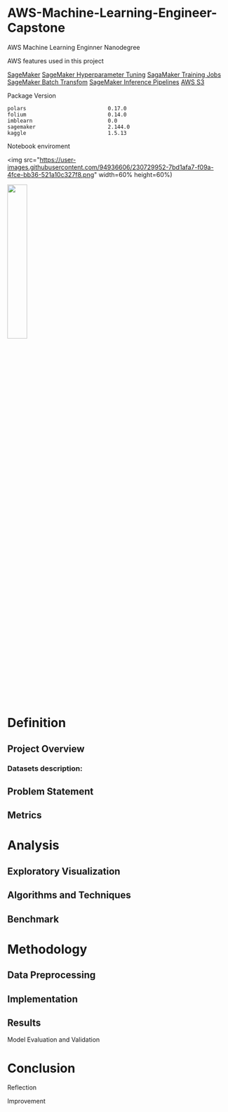 # AWS-Machine-Learning-Engineer-Capstone
AWS Machine Learning Enginner Nanodegree

AWS features used in this project

[SageMaker](https://aws.amazon.com/sagemaker/)
[SageMaker Hyperparameter Tuning](https://sagemaker.readthedocs.io/en/v1.44.4/tuner.html)
[SagaMaker Training Jobs](https://sagemaker.readthedocs.io/en/v2.145.0/overview.html#prepare-a-training-script)
[SageMaker Batch Transfom](https://sagemaker.readthedocs.io/en/v2.145.0/overview.html#sagemaker-batch-transform)
[SageMaker Inference Pipelines](https://sagemaker.readthedocs.io/en/v2.145.0/overview.html#inference-pipelines)
[AWS S3](https://aws.amazon.com/s3/)


Package Version

```
polars                          0.17.0
folium                          0.14.0
imblearn                        0.0
sagemaker                       2.144.0
kaggle                          1.5.13
```

Notebook enviroment

<img src="https://user-images.githubusercontent.com/94936606/230729952-7bd1afa7-f09a-4fce-bb36-521a10c327f8.png" width=60% height=60%)
     
<img src="https://user-images.githubusercontent.com/94936606/218581977-57d269fe-592f-4cc1-8812-1bc5d395d758.png" width=30% height=30%>

# Definition

## Project Overview


### Datasets description:




## Problem Statement


## Metrics


# Analysis




## Exploratory Visualization




## Algorithms and Techniques




## Benchmark 




# Methodology

## Data Preprocessing


## Implementation



## Results

Model Evaluation and Validation


# Conclusion

Reflection

Improvement
